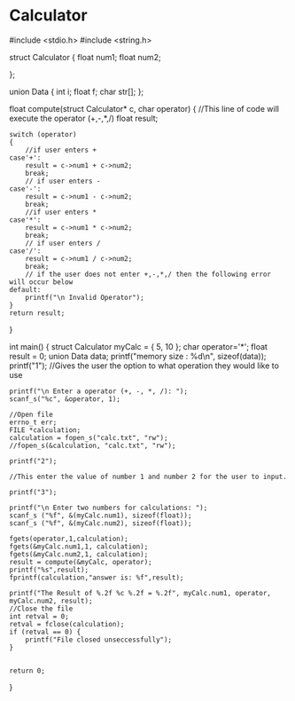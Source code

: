 # Calculator
#include <stdio.h> 
#include <string.h> 

struct Calculator {
	float num1;
	float num2;

};

union Data
{
	int i;
	float f;
	char str[];
};


float compute(struct Calculator* c, char operator) {
	//This line of code will execute the operator (+,-,*,/)
	float result;

	switch (operator)
	{
		//if user enters +
	case'+':
		result = c->num1 + c->num2;
		break;
		// if user enters -
	case'-':
		result = c->num1 - c->num2;
		break;
		//if user enters *
	case'*':
		result = c->num1 * c->num2;
		break;
		// if user enters /
	case'/':
		result = c->num1 / c->num2;
		break;
		// if the user does not enter +,-,*,/ then the following error will occur below
	default:
		printf("\n Invalid Operator");
	}
	return result;

}


int main()
{
	struct Calculator myCalc = { 5, 10 };
	char operator='*';
	float result = 0;
	union Data data;
	printf("memory size : %d\n", sizeof(data));
	printf("1");
	//Gives the user the option to what operation they would like to use

	
	printf("\n Enter a operator (+, -, *, /): ");
	scanf_s("%c", &operator, 1);
	  
	//Open file
	errno_t err;
	FILE *calculation;
	calculation = fopen_s("calc.txt", "rw");
	//fopen_s(&calculation, "calc.txt", "rw");

	printf("2");

	//This enter the value of number 1 and number 2 for the user to input. 

	printf("3");
	
	printf("\n Enter two numbers for calculations: ");
	scanf_s ("%f", &(myCalc.num1), sizeof(float));
	scanf_s ("%f", &(myCalc.num2), sizeof(float)); 

	fgets(operator,1,calculation);
	fgets(&myCalc.num1,1, calculation);
	fgets(&myCalc.num2,1, calculation); 
	result = compute(&myCalc, operator);
	printf("%s",result);
	fprintf(calculation,"answer is: %f",result);

	printf("The Result of %.2f %c %.2f = %.2f", myCalc.num1, operator, myCalc.num2, result);
	//Close the file
	int retval = 0;
	retval = fclose(calculation);
	if (retval == 0) {
		printf("File closed unseccessfully");
	}


	return 0;

}
